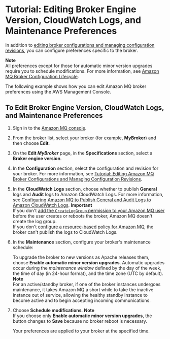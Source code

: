 # Tutorial: Editing Broker Engine Version, CloudWatch Logs, and Maintenance Preferences<a name="amazon-mq-editing-broker-preferences"></a>

In addition to [editing broker configurations and managing configuration revisions](amazon-mq-editing-managing-configurations.md), you can configure preferences specific to the broker\.

**Note**  
All preferences except for those for automatic minor version upgrades require you to schedule modifications\. For more information, see [Amazon MQ Broker Configuration Lifecycle](amazon-mq-broker-configuration-lifecycle.md)\.

The following example shows how you can edit Amazon MQ broker preferences using the AWS Management Console\.

## To Edit Broker Engine Version, CloudWatch Logs, and Maintenance Preferences<a name="edit-current-configuration-console"></a>

1. Sign in to the [Amazon MQ console](https://console.aws.amazon.com/amazon-mq/)\.

1. From the broker list, select your broker \(for example, **MyBroker**\) and then choose **Edit**\.

1. On the **Edit *MyBroker*** page, in the **Specifications** section, select a **Broker engine version**\.

1. In the **Configuration** section, select the configuration and revision for your broker\. For more information, see [Tutorial: Editing Amazon MQ Broker Configurations and Managing Configuration Revisions](amazon-mq-editing-managing-configurations.md)\.

1. In the **CloudWatch Logs** section, choose whether to publish **General** logs and **Audit** logs to Amazon CloudWatch Logs\. For more information, see [Configuring Amazon MQ to Publish General and Audit Logs to Amazon CloudWatch Logs](amazon-mq-configuring-cloudwatch-logs.md)\.
**Important**  
If you don't [add the `CreateLogGroup` permission to your Amazon MQ user](amazon-mq-configuring-cloudwatch-logs.md#add-createloggroup-permission-to-user) before the user creates or reboots the broker, Amazon MQ doesn't create the log group\.  
If you don't [configure a resource\-based policy for Amazon MQ](amazon-mq-configuring-cloudwatch-logs.md#configure-resource-based-policy), the broker can't publish the logs to CloudWatch Logs\.

1. In the **Maintenance** section, configure your broker's maintenance schedule:

   To upgrade the broker to new versions as Apache releases them, choose **Enable automatic minor version upgrades**\. Automatic upgrades occur during the *maintenance window* defined by the day of the week, the time of day \(in 24\-hour format\), and the time zone \(UTC by default\)\.
**Note**  
For an active/standby broker, if one of the broker instances undergoes maintenance, it takes Amazon MQ a short while to take the inactive instance out of service, allowing the healthy standby instance to become active and to begin accepting incoming communications\.

1. Choose **Schedule modifications**\.
**Note**  
If you choose only **Enable automatic minor version upgrades**, the button changes to **Save** because no broker reboot is necessary\.

   Your preferences are applied to your broker at the specified time\.